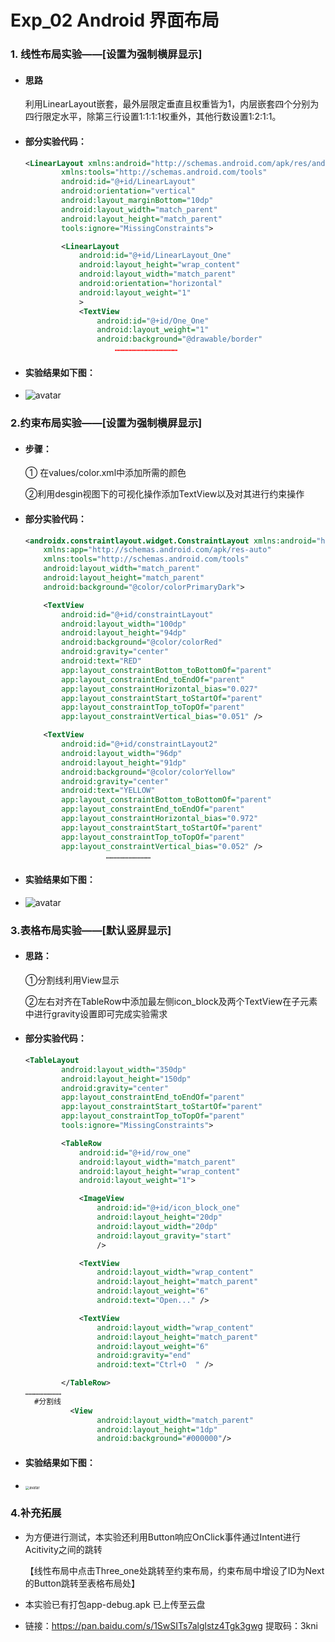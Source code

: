 # Exp_02 Android 界面布局

### 1. 线性布局实验——[设置为强制横屏显示]

- #### 思路

  利用LinearLayout嵌套，最外层限定垂直且权重皆为1，内层嵌套四个分别为四行限定水平，除第三行设置1:1:1:1权重外，其他行数设置1:2:1:1。

- #### 部分实验代码：

  ```xml
  <LinearLayout xmlns:android="http://schemas.android.com/apk/res/android"
          xmlns:tools="http://schemas.android.com/tools"
          android:id="@+id/LinearLayout"
          android:orientation="vertical" 
          android:layout_marginBottom="10dp"
          android:layout_width="match_parent"
          android:layout_height="match_parent"
          tools:ignore="MissingConstraints">
  
          <LinearLayout
              android:id="@+id/LinearLayout_One"
              android:layout_height="wrap_content"
              android:layout_width="match_parent"
              android:orientation="horizontal" 
              android:layout_weight="1"
              >
              <TextView
                  android:id="@+id/One_One"
                  android:layout_weight="1"
                  android:background="@drawable/border"
                      ……………………………………
  ```

- #### 实验结果如下图：

- ![avatar](https://i.ibb.co/sVMLz7Y/02-1.png)

### 2.约束布局实验——[设置为强制横屏显示]

- #### 步骤：

  ① 在values/color.xml中添加所需的颜色

  ②利用desgin视图下的可视化操作添加TextView以及对其进行约束操作

- #### 部分实验代码：

  ```xml
  <androidx.constraintlayout.widget.ConstraintLayout xmlns:android="http://schemas.android.com/apk/res/android"
      xmlns:app="http://schemas.android.com/apk/res-auto"
      xmlns:tools="http://schemas.android.com/tools"
      android:layout_width="match_parent"
      android:layout_height="match_parent"
      android:background="@color/colorPrimaryDark">
  
      <TextView
          android:id="@+id/constraintLayout"
          android:layout_width="100dp"
          android:layout_height="94dp"
          android:background="@color/colorRed"
          android:gravity="center"
          android:text="RED"
          app:layout_constraintBottom_toBottomOf="parent"
          app:layout_constraintEnd_toEndOf="parent"
          app:layout_constraintHorizontal_bias="0.027"
          app:layout_constraintStart_toStartOf="parent"
          app:layout_constraintTop_toTopOf="parent"
          app:layout_constraintVertical_bias="0.051" />
  
      <TextView
          android:id="@+id/constraintLayout2"
          android:layout_width="96dp"
          android:layout_height="91dp"
          android:background="@color/colorYellow"
          android:gravity="center"
          android:text="YELLOW"
          app:layout_constraintBottom_toBottomOf="parent"
          app:layout_constraintEnd_toEndOf="parent"
          app:layout_constraintHorizontal_bias="0.972"
          app:layout_constraintStart_toStartOf="parent"
          app:layout_constraintTop_toTopOf="parent"
          app:layout_constraintVertical_bias="0.052" />
  					…………………………
  ```

- #### 实验结果如下图：

- ![avatar](https://i.ibb.co/sC6CynH/02-2.png)

### 3.表格布局实验——[默认竖屏显示]

- #### 思路：

  ①分割线利用View显示

  ②左右对齐在TableRow中添加最左侧icon_block及两个TextView在子元素中进行gravity设置即可完成实验需求

- #### 部分实验代码：

  ```xml
  <TableLayout
          android:layout_width="350dp"
          android:layout_height="150dp"
          android:gravity="center"
          app:layout_constraintEnd_toEndOf="parent"
          app:layout_constraintStart_toStartOf="parent"
          app:layout_constraintTop_toTopOf="parent"
          tools:ignore="MissingConstraints">
  
          <TableRow
              android:id="@+id/row_one"
              android:layout_width="match_parent"
              android:layout_height="wrap_content"
              android:layout_weight="1">
  
              <ImageView
                  android:id="@+id/icon_block_one"
                  android:layout_height="20dp"
                  android:layout_width="20dp"
                  android:layout_gravity="start"
                  />
  
              <TextView
                  android:layout_width="wrap_content"
                  android:layout_height="match_parent"
                  android:layout_weight="6"
                  android:text="Open..." />
  
              <TextView
                  android:layout_width="wrap_content"
                  android:layout_height="match_parent"
                  android:layout_weight="6"
                  android:gravity="end"
                  android:text="Ctrl+O  " />
  
          </TableRow>
  ……………………
    #分割线     
         	<View
                  android:layout_width="match_parent"
                  android:layout_height="1dp"
                  android:background="#000000"/>
  ```

- #### 实验结果如下图：

- <img src="https://i.ibb.co/YpXz64P/02-3.png" alt="avatar" style="zoom:40%;" />

### 4.补充拓展

- 为方便进行测试，本实验还利用Button响应OnClick事件通过Intent进行Acitivity之间的跳转

  【线性布局中点击Three_one处跳转至约束布局，约束布局中增设了ID为Next的Button跳转至表格布局处】

- 本实验已有打包app-debug.apk 已上传至云盘

- 链接：https://pan.baidu.com/s/1SwSITs7alglstz4Tgk3gwg 
  提取码：3kni 

